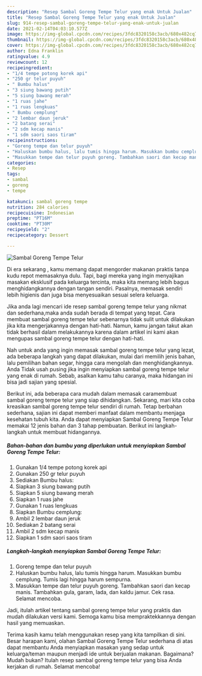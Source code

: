 ```yaml
---
description: "Resep Sambal Goreng Tempe Telur yang enak Untuk Jualan"
title: "Resep Sambal Goreng Tempe Telur yang enak Untuk Jualan"
slug: 914-resep-sambal-goreng-tempe-telur-yang-enak-untuk-jualan
date: 2021-02-14T04:03:10.577Z
image: https://img-global.cpcdn.com/recipes/3fdc8320158c3acb/680x482cq70/sambal-goreng-tempe-telur-foto-resep-utama.jpg
thumbnail: https://img-global.cpcdn.com/recipes/3fdc8320158c3acb/680x482cq70/sambal-goreng-tempe-telur-foto-resep-utama.jpg
cover: https://img-global.cpcdn.com/recipes/3fdc8320158c3acb/680x482cq70/sambal-goreng-tempe-telur-foto-resep-utama.jpg
author: Edna Franklin
ratingvalue: 4.9
reviewcount: 12
recipeingredient:
- "1/4 tempe potong korek api"
- "250 gr telur puyuh"
- " Bumbu halus"
- "3 siung bawang putih"
- "5 siung bawang merah"
- "1 ruas jahe"
- "1 ruas lengkuas"
- " Bumbu cemplung"
- "2 lembar daun jeruk"
- "2 batang serai"
- "2 sdm kecap manis"
- "1 sdm saori saos tiram"
recipeinstructions:
- "Goreng tempe dan telur puyuh"
- "Haluskan bumbu halus, lalu tumis hingga harum. Masukkan bumbu cemplung. Tumis lagi hingga harum sempurna."
- "Masukkan tempe dan telur puyuh goreng. Tambahkan saori dan kecap manis. Tambahkan gula, garam, lada, dan kaldu jamur. Cek rasa. Selamat mencoba."
categories:
- Resep
tags:
- sambal
- goreng
- tempe

katakunci: sambal goreng tempe 
nutrition: 284 calories
recipecuisine: Indonesian
preptime: "PT16M"
cooktime: "PT30M"
recipeyield: "2"
recipecategory: Dessert

---
```



![Sambal Goreng Tempe Telur](https://img-global.cpcdn.com/recipes/3fdc8320158c3acb/680x482cq70/sambal-goreng-tempe-telur-foto-resep-utama.jpg)

Di era  sekarang , kamu memang dapat mengorder makanan praktis tanpa kudu repot memasaknya dulu. Tapi, bagi mereka yang ingin menyajikan masakan eksklusif pada keluarga tercinta, maka kita memang lebih bagus menghidangkannya dengan tangan sendiri. Pasalnya, memasak sendiri lebih higienis dan juga bisa menyesuaikan sesuai selera keluarga.

Jika anda lagi mencari ide resep sambal goreng tempe telur yang nikmat dan sederhana,maka anda sudah berada di tempat yang tepat. Cara membuat sambal goreng tempe telur  sebenarnya tidak sulit untuk dilakukan jika kita mengerjakannya dengan hati-hati. Namun, kamu jangan takut akan tidak berhasil dalam melakukannya 
karena dalam artikel ini kami akan mengupas sambal goreng tempe telur dengan hati-hati.  



Nah untuk anda yang ingin memasak sambal goreng tempe telur yang lezat, ada beberapa langkah yang dapat dilakukan, mulai dari memilih jenis bahan, lalu pemilihan bahan segar, hingga cara mengolah dan menghidangkannya. Anda Tidak usah pusing jika ingin menyiapkan sambal goreng tempe telur yang enak di rumah. Sebab, asalkan kamu  tahu caranya, maka hidangan ini bisa jadi sajian yang spesial.

Berikut ini, ada beberapa cara mudah dalam memasak caramembuat sambal goreng tempe telur yang siap dihidangkan. Sekarang, mari kita coba kreasikan sambal goreng tempe telur sendiri di rumah. Tetap berbahan sederhana, sajian ini dapat memberi manfaat dalam membantu menjaga kesehatan tubuh kita. Anda dapat menyiapkan Sambal Goreng Tempe Telur memakai 12 jenis bahan dan 3 tahap pembuatan. Berikut ini langkah-langkah untuk membuat hidangannya.

<!--inarticleads1-->

##### Bahan-bahan dan bumbu yang diperlukan untuk menyiapkan Sambal Goreng Tempe Telur:

1. Gunakan 1/4 tempe potong korek api
1. Gunakan 250 gr telur puyuh
1. Sediakan  Bumbu halus:
1. Siapkan 3 siung bawang putih
1. Siapkan 5 siung bawang merah
1. Siapkan 1 ruas jahe
1. Gunakan 1 ruas lengkuas
1. Siapkan  Bumbu cemplung:
1. Ambil 2 lembar daun jeruk
1. Sediakan 2 batang serai
1. Ambil 2 sdm kecap manis
1. Siapkan 1 sdm saori saos tiram




<!--inarticleads2-->

##### Langkah-langkah menyiapkan Sambal Goreng Tempe Telur:

1. Goreng tempe dan telur puyuh
1. Haluskan bumbu halus, lalu tumis hingga harum. Masukkan bumbu cemplung. Tumis lagi hingga harum sempurna.
1. Masukkan tempe dan telur puyuh goreng. Tambahkan saori dan kecap manis. Tambahkan gula, garam, lada, dan kaldu jamur. Cek rasa. Selamat mencoba.




Jadi, itulah artikel tentang  sambal goreng tempe telur  yang praktis dan mudah dilakukan versi kami. Semoga kamu bisa mempraktekkannya dengan hasil yang memuaskan. 

Terima kasih kamu telah menggunakan resep yang kita tampilkan di sini. Besar harapan kami, olahan  Sambal Goreng Tempe Telur sederhana di atas dapat membantu Anda menyiapkan masakan yang sedap untuk keluarga/teman maupun menjadi ide untuk berjualan makanan. Bagaimana? Mudah bukan? Itulah resep sambal goreng tempe telur yang bisa Anda kerjakan di rumah. Selamat mencoba!

